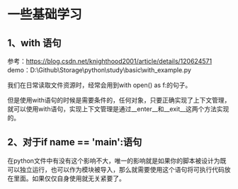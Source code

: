 # 一些基础学习

## 1、with 语句
参考：https://blog.csdn.net/knighthood2001/article/details/120624571
demo：D:\Github\Storage\python\study\basic\with_example.py

我们在日常读取文件资源时，经常会用到with open() as f:的句子。

但是使用with语句的时候是需要条件的，任何对象，只要正确实现了上下文管理，就可以使用with语句，实现上下文管理是通过__enter__和__exit__这两个方法实现的。

## 2、对于if __name__ == '__main__':语句
在python文件中有没有这个影响不大，唯一的影响就是如果你的脚本被设计为既可以独立运行，也可以作为模块被导入，那么就需要使用这个语句将可执行代码放在里面。如果仅仅自身使用就无关紧要了。






